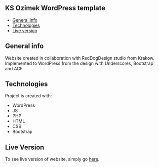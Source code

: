 ## KS Ozimek WordPress template
* [General info](#general-info)
* [Technologies](#technologies)
* [Live version](#live-version)
## General info

Website created in collaboration with RedDogDesign studio from Krakow. 
Implemented to WordPress from the design with Underscores, Bootstrap and ACF.

## Technologies
Project is created with:
* WordPress
* JS
* PHP
* HTML
* CSS
* Bootstrap

## Live Version
To see live version of website, simply go [here](https://ks.com.pl/).
